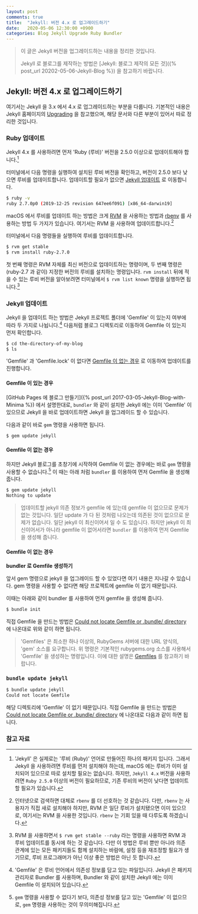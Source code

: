 ```yaml
---
layout: post
comments: true
title:  "Jekyll: 버전 4.x 로 업그레이드하기"
date:   2020-05-06 12:30:00 +0900
categories: Blog Jekyll Upgrade Ruby Bundler
---
```


> 이 글은 Jekyll 버전을 업그레이드하는 내용을 정리한 것입니다.
>
> Jekyll 로 블로그를 제작하는 방법은 [Jekyll: 블로그 제작의 모든 것]({% post_url 20202-05-06-Jekyll-Blog %}) 을 참고하기 바랍니다.

## Jekyll: 버전 4.x 로 업그레이드하기

여기서는 Jekyll 을 3.x 에서 4.x 로 업그레이드하는 부분을 다룹니다. 기본적인 내용은 Jekyll 홈페이지의 [Upgrading](https://jekyllrb.com/docs/upgrading/) 을 참고했으며, 해당 문서와 다른 부분이 있어서 따로 정리한 것입니다.

### Ruby 업데이트

Jekyll 4.x 를 사용하려면 먼저 'Ruby (루비)' 버전을 2.5.0 이상으로 업데이트해야 합니다.[^jekyll-ruby]

터미널에서 다음 명령을 실행하여 설치된 루비 버전을 확인하고, 버전이 2.5.0 보다 낮으면 루비를 업데이트합니다. 업데이트할 필요가 없으면 [Jekyll 업데이트](#jekyll-업데이트) 로 이동합니다.

```sh
$ ruby -v
ruby 2.7.0p0 (2019-12-25 revision 647ee6f091) [x86_64-darwin19]
```

macOS 에서 루비를 업데이트 하는 방법은 크게 [RVM](http://rvm.io) 을 사용하는 방법과 [rbenv](https://github.com/rbenv/rbenv) 를 사용하는 방법 두 가지가 있습니다. 여기서는 RVM 을 사용하여 업데이트합니다.[^RVM-vs-rbenv]

터미널에서 다음 명령들을 실행하여 루비를 업데이트합니다.

```sh
$ rvm get stable
$ rvm install ruby-2.7.0
```

첫 번째 명령은 RVM 자체를 최신 버전으로 업데이트하는 명령이며, 두 번째 명령은 (ruby-2.7 과 같이) 지정한 버전의 루비를 설치하는 명령입니다. `rvm install` 뒤에 적을 수 있는 루비 버전을 알아보려면 터미널에서 `$ rvm list known` 명령을 실행하면 됩니다.[^rvm-get-stable-ruby]

### Jekyll 업데이트

Jekyll 을 업데이트 하는 방법은 Jekyll 프로젝트 폴더에 'Gemfile' 이 있는지 여부에 따라 두 가지로 나뉩니다.[^Gemfile] 다음처럼 블로그 디렉토리로 이동하여 Gemfile 이 있는지 먼저 확인합니다.

```sh
$ cd the-directory-of-my-blog
$ ls
```

'Gemfile' 과 'Gemfile.lock' 이 없다면 [Gemfile 이 없는 경우](#gemfile-이-없는-경우) 로 이동하여 업데이트를 진행합니다.

#### Gemfile 이 있는 경우

[GitHub Pages 에 블로그 만들기]({% post_url 2017-03-05-Jekyll-Blog-with-Minima %}) 에서 설명한대로, `bundler` 와 같이 설치한 Jekyll 에는 이미 'Gemfile' 이 있으므로 Jekyll 을 바로 업데이트하면 Jekyll 을 업그레이드 할 수 있습니다.

다음과 같이 바로 `gem` 명령을 사용하면 됩니다.

```sh
$ gem update jekyll
```

#### Gemfile 이 없는 경우

하지만 Jekyll 블로그를 초창기에 시작하여 Gemfile 이 없는 경우에는 바로 `gem` 명령을 사용할 수 없습니다.[^gem] 이 때는 아래 처럼 `bundler` 를 이용하여 먼저 Gemfile 을 생성해 줍니다.

```sh
$ gem update jekyll
Nothing to update
```

> 업데이트할 jekyll 의존 정보가 gemfile 에 있는데 gemfile 이 없으므로 문제가 없는 것입니다. 일단 update 가 다 된 것처럼 나오는데 의존된 것이 없으므로 문제가 없습니다. 일단 jekyll 이 최신이어서 일 수 도 있습니다. 하지만 jekyll 이 최신이어서가 아니라 gemfile 이 없어서라면 `bundler` 를 이용하여 먼저 Gemfile 을 생성해 줍니다.

#### Gemfile 이 없는 경우

**bundler 로 Gemfile 생성하기**

앞서 gem 명령으로 jekyll 을 업그레이드 할 수 있었다면 여기 내용은 지나갈 수 있습니다. gem 명령을 사용할 수 없다면 해당 프로젝트에 gemfile 이 없기 때문입니다.

이때는 아래와 같이 bundler 를 사용하여 먼저 gemfile 을 생성해 줍니다.

```sh
$ bundle init
```

직접 Gemfile 을 만드는 방법은 [Could not locate Gemfile or .bundle/ directory](https://forestry.io/docs/troubleshooting/could-not-locate-gemfile-or-bundle-directory/) 에 나온대로 위와 같이 하면 됩니다.

> 'Gemfiles' 은 최소한 하나 이상의, RubyGems 서버에 대한 URL 양식의, 'gem' 소스를 요구합니다. 위 명령은 기본적인 rubygems.org 소스를 사용해서 'Gemfile' 을 생성하는 명령입니다. 이에 대한 설명은 [Gemfiles](https://bundler.io/gemfile.html#gemfiles) 를 참고하기 바랍니다.


### `bundle update jekyll`

```sh
$ bundle update jekyll
Could not locate Gemfile
```

해당 디렉토리에 'Gemfile' 이 없기 때문입니다. 직접 Gemfile 을 만드는 방법은 [Could not locate Gemfile or .bundle/ directory](https://forestry.io/docs/troubleshooting/could-not-locate-gemfile-or-bundle-directory/) 에 나온대로 다음과 같이 하면 됩니다.

### 참고 자료

[^jekyll-ruby]: 'Jekyll' 은 실제로는 '루비 (Ruby)' 언어로 만들어진 하나의 패키지 입니다. 그래서 Jekyll 을 사용하려면 루비를 먼저 설치해야 하는데, macOS 에는 루비가 이미 설치되어 있으므로 따로 설치할 필요는 없습니다. 하지만, `Jekyll 4.x` 버전을 사용하려면 `Ruby 2.5.0` 이상의 버전이 필요하므로, 기존 루비의 버전이 낮다면 업데이트할 필요가 있습니다.

[^RVM-vs-rbenv]: 인터넷으로 검색하면 대체로 `rbenv` 를 더 선호하는 것 같습니다. 다만, `rbenv` 는 사용자가 직접 새로 설치해야 하지만, RVM 은 일단 루비가 설치됐으면 이미 있으므로, 여기서는 RVM 을 사용한 것입니다. `rbenv` 는 기회 있을 때 다루도록 하겠습니다.

[^rvm-get-stable-ruby]: RVM 을 사용하면서 `$ rvm get stable --ruby` 라는 명령을 사용하면 RVM 과 루비 업데이트를 동시에 하는 것 같습니다. 다만 이 방법은 루비 뿐만 아니라 의존 관계에 있는 모든 패키지들도 함께 설치하는 바람에, 설정 등을 재조정할 필요가 생기므로, 루비 프로그래머가 아닌 이상 좋은 방법은 아닌 듯 합니다.

[^Gemfile]: 'Gemfile' 은 루비 언어에서 의존성 정보를 담고 있는 파일입니다. Jekyll 은 패키지 관리자로 Bundler 를 사용하며, Bundler 와 같이 설치한 Jekyll 에는 이미 Gemfile 이 설치되어 있습니다.

[^gem]: `gem` 명령을 사용할 수 없다기 보다, 의존성 정보를 담고 있는 'Gemfile' 이 없으므로, `gem` 명령을 사용하는 것이 무의미해집니다.
